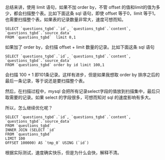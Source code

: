 总结来讲，使用 limit 语句，如果不加 order by，不管 offset 的值和limit的值为多少，都会扫描整个表。比如下面这条 sql 语句，即使 offset 等于0，limit 等于1，也需要扫描整个表。如果表的记录数量非常大，速度可想而知。

    SELECT `questions_tgbd`.`id`, `questions_tgbd`.`content`, `questions_tgbd`.`source_data`
    FROM `questions_tgbd`  limit 0,1


如果加了 order by，会扫描 offset + limit 数量的记录。比如下面这条 sql 语句

    SELECT `questions_tgbd`.`id`, `questions_tgbd`.`content`, `questions_tgbd`.`source_data`
    FROM `questions_tgbd` order by id limit 100,1

会扫描 100 + 1 即101条记录。这样有进步，但是如果我想取 order by 排序之后的最后一条记录，等于说还是要扫描整个表。

然后，在扫描过程中，mysql 会把所有记录select字段的值放到扫描集中，最后只取需要的记录。如果 select 的字段很多，可想而知对 sql 的速度影响有多大。


所以，怎么继续优化呢？

    SELECT `questions_tgbd`.`id`, `questions_tgbd`.`content`, `questions_tgbd`.`source_data`
    FROM `questions_tgbd`
    INNER JOIN (SELECT `id`
    FROM `questions_tgbd`
    LIMIT 100
    OFFSET 100000) AS `tmp_0` USING (`id`)

根据实际测试，速度确实快乐，但是为什么会快，解释不清。


[1]:  https://zhuanlan.zhihu.com/p/29090098 "mysql优化之limit优化"
[2]: https://www.jianshu.com/p/efecd0b66c55 "mysql limit 性能优化"
[3]: http://ourmysql.com/archives/1451 "MYSQL分页limit速度太慢优化方法"
[4]: https://blog.csdn.net/fdipzone/article/details/72793837 "mysql查询时，offset过大影响性能的原因与优化方法"